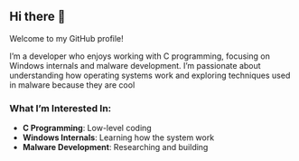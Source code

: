 ## Hi there 👋

Welcome to my GitHub profile!  

I’m a developer who enjoys working with C programming, focusing on Windows internals and malware development. I’m passionate about understanding how operating systems work and exploring techniques used in malware because they are cool  

### What I’m Interested In:  
- **C Programming**: Low-level coding
- **Windows Internals**: Learning how the system work
- **Malware Development**: Researching and building
